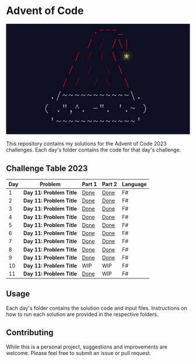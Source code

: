 # Advent of Code

<img src="./images/x-mas.jpg" />

This repository contains my solutions for the Advent of Code 2023 challenges. Each day's folder contains the code for that day's challenge.

## Challenge Table 2023

| Day | Problem                   | Part 1                | Part 2                     | Language |
| --- | ------------------------- | --------------------- | -------------------------- | -------- |
| 1   | **Day 11: Problem Title** | [Done](2023/day1.fs)  | [Done](2023/day1-part2.fs) | F#       |
| 2   | **Day 11: Problem Title** | [Done](2023/day2.fs)  | [Done](2023/day2-part2.fs) | F#       |
| 3   | **Day 11: Problem Title** | [Done](2023/day3.fs)  | [Done](2023/day3-part2.fs) | F#       |
| 4   | **Day 11: Problem Title** | [Done](2023/day4.fs)  | [Done](2023/day4-part2.fs) | F#       |
| 5   | **Day 11: Problem Title** | [Done](2023/day5.fs)  | [Done](2023/day5-part2.fs) | F#       |
| 6   | **Day 11: Problem Title** | [Done](2023/day6.fs)  | [Done](2023/day6-part2.fs) | F#       |
| 7   | **Day 11: Problem Title** | [Done](2023/day7.fs)  | [Done](2023/day7-part2.fs) | F#       |
| 8   | **Day 11: Problem Title** | [Done](2023/day8.fs)  | [Done](2023/day8-part2.fs) | F#       |
| 9   | **Day 11: Problem Title** | [Done](2023/day9.fs)  | [Done](2023/day9-part2.fs) | F#       |
| 10  | **Day 11: Problem Title** | WIP                   | WIP                        | F#       |
| 11  | **Day 11: Problem Title** | [Done](2023/day11.fs) | WIP                        | F#       |

## Usage

Each day's folder contains the solution code and input files. Instructions on how to run each solution are provided in the respective folders.

## Contributing

While this is a personal project, suggestions and improvements are welcome. Please feel free to submit an issue or pull request.
